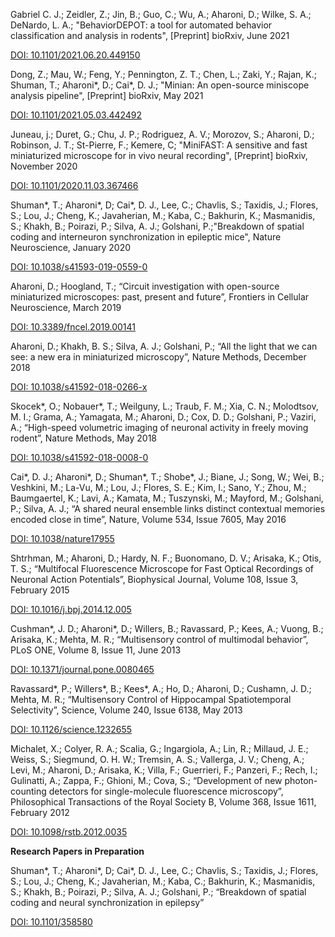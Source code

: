 Gabriel C. J.; Zeidler, Z.; Jin, B.; Guo, C.; Wu, A.; Aharoni, D.; Wilke, S. A.; DeNardo, L. A.; "BehaviorDEPOT: a tool for automated behavior classification and analysis in rodents", [Preprint] bioRxiv, June 2021

[DOI: 10.1101/2021.06.20.449150](https://doi.org/10.1101/2021.06.20.449150)

Dong, Z.; Mau, W.; Feng, Y.; Pennington, Z. T.; Chen, L.; Zaki, Y.; Rajan, K.; Shuman, T.; Aharoni\*, D.; Cai\*, D. J.; "Minian: An open-source miniscope analysis pipeline", [Preprint] bioRxiv, May 2021

[DOI: 10.1101/2021.05.03.442492](https://doi.org/10.1101/2021.05.03.442492)

Juneau, j.; Duret, G.; Chu, J. P.; Rodriguez, A. V.; Morozov, S.; Aharoni, D.; Robinson, J. T.; St-Pierre, F.; Kemere, C; "MiniFAST: A sensitive and fast miniaturized microscope for in vivo neural recording", [Preprint] bioRxiv, November 2020

[DOI: 10.1101/2020.11.03.367466](https://doi.org/10.1101/2020.11.03.367466)

Shuman\*, T.; Aharoni\*, D; Cai\*, D. J., Lee, C.; Chavlis, S.; Taxidis, J.; Flores, S.; Lou, J.; Cheng, K.; Javaherian, M.; Kaba, C.; Bakhurin, K.; Masmanidis, S.; Khakh, B.; Poirazi, P.; Silva, A. J.; Golshani, P.;"Breakdown of spatial coding and interneuron synchronization in epileptic mice", Nature Neuroscience, January 2020

[DOI: 10.1038/s41593-019-0559-0](https://www.nature.com/articles/s41593-019-0559-0)

Aharoni, D.; Hoogland, T.; “Circuit investigation with open-source miniaturized microscopes: past, present and future”, Frontiers in Cellular Neuroscience, March 2019

[DOI: 10.3389/fncel.2019.00141](https://doi.org/10.3389/fncel.2019.00141)

Aharoni, D.; Khakh, B. S.; Silva, A. J.; Golshani, P.; “All the light that we can see: a new era in miniaturized microscopy”, Nature Methods, December 2018

[DOI: 10.1038/s41592-018-0266-x](https://doi.org/10.1038/s41592-018-0266-x)


Skocek\*, O.; Nobauer\*, T.; Weilguny, L.; Traub, F. M.; Xia, C. N.; Molodtsov, M. I.; Grama, A.; Yamagata, M.; Aharoni, D.; Cox, D. D.; Golshani, P.; Vaziri, A.; “High-speed volumetric imaging of neuronal activity in freely moving rodent”, Nature Methods, May 2018

[DOI: 10.1038/s41592-018-0008-0](https://doi.org/10.1038/s41592-018-0008-0)

Cai\*, D. J.; Aharoni\*, D.; Shuman\*, T.; Shobe\*, J.; Biane, J.; Song, W.; Wei, B.; Veshkini, M.; La-Vu, M.; Lou, J.; Flores, S. E.; Kim, I.; Sano, Y.; Zhou, M.; Baumgaertel, K.; Lavi, A.; Kamata, M.; Tuszynski, M.; Mayford, M.; Golshani, P.; Silva, A. J.; “A shared neural ensemble links distinct contextual memories encoded close in time”, Nature, Volume 534, Issue 7605, May 2016

[DOI: 10.1038/nature17955](https://doi.org/10.1038/nature17955)

Shtrhman, M.; Aharoni, D.; Hardy, N. F.; Buonomano, D. V.; Arisaka, K.; Otis, T. S.; “Multifocal Fluorescence Microscope for Fast Optical Recordings of Neuronal Action Potentials”, Biophysical Journal, Volume 108, Issue 3, February 2015

[DOI: 10.1016/j.bpj.2014.12.005](https://doi.org/10.1016/j.bpj.2014.12.005)

Cushman\*, J. D.; Aharoni\*, D.; Willers, B.; Ravassard, P.; Kees, A.; Vuong, B.; Arisaka, K.; Mehta, M. R.; “Multisensory control of multimodal behavior”, PLoS ONE, Volume 8, Issue 11, June 2013

[DOI: 10.1371/journal.pone.0080465](https://doi.org/10.1371/journal.pone.0080465)

Ravassard\*, P.; Willers\*, B.; Kees\*, A.; Ho, D.; Aharoni, D.; Cushamn, J. D.; Mehta, M. R.; “Multisensory Control of Hippocampal Spatiotemporal Selectivity”, Science, Volume 240, Issue 6138, May 2013

[DOI: 10.1126/science.1232655](https://doi.org/10.1126/science.1232655)

Michalet, X.; Colyer, R. A.; Scalia, G.; Ingargiola, A.; Lin, R.; Millaud, J. E.; Weiss, S.; Siegmund, O. H. W.; Tremsin, A. S.; Vallerga, J. V.; Cheng, A.; Levi, M.; Aharoni, D.; Arisaka, K.; Villa, F.; Guerrieri, F.; Panzeri, F.; Rech, I.; Gulinatti, A.; Zappa, F.; Ghioni, M.; Cova, S.; “Development of new photon-counting detectors for single-molecule fluorescence microscopy”, Philosophical Transactions of the Royal Society B, Volume 368, Issue 1611, February 2012

[DOI: 10.1098/rstb.2012.0035](https://doi.org/10.1098/rstb.2012.0035)


**Research Papers in Preparation**

Shuman\*, T.; Aharoni\*, D; Cai\*, D. J., Lee, C.; Chavlis, S.; Taxidis, J.; Flores, S.; Lou, J.; Cheng, K.; Javaherian, M.; Kaba, C.; Bakhurin, K.; Masmanidis, S.; Khakh, B.; Poirazi, P.; Silva, A. J.; Golshani, P.; “Breakdown of spatial coding and neural synchronization in epilepsy” 

[DOI: 10.1101/358580](https://doi.org/10.1101/358580)
